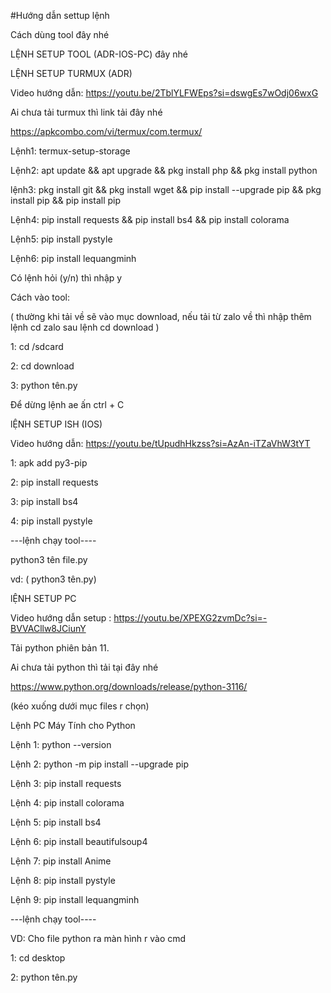 #Hướng dẫn settup lệnh

Cách dùng tool đây nhé 

LỆNH SETUP TOOL (ADR-IOS-PC) đây nhé

LỆNH SETUP TURMUX (ADR)

Video hướng dẫn: https://youtu.be/2TblYLFWEps?si=dswgEs7wOdj06wxG

Ai chưa tải turmux thì link tải đây nhé

https://apkcombo.com/vi/termux/com.termux/

Lệnh1: termux-setup-storage

Lệnh2: apt update && apt upgrade && pkg install php && pkg install python 

lệnh3: pkg install git && pkg install wget && pip install --upgrade pip && pkg install pip && pip install pip 

Lệnh4: pip install requests &&  pip install bs4 && pip install colorama

Lệnh5: pip install pystyle

Lệnh6: pip install lequangminh

Có lệnh hỏi (y/n) thì nhập y

Cách vào tool:

( thường khi tải về sẽ vào mục download, nếu tải từ zalo về thì nhập thêm lệnh cd zalo sau lệnh cd download )

1: cd /sdcard

2: cd download

3: python tên.py

Để dừng lệnh ae ấn ctrl + C

lỆNH SETUP ISH (IOS)

Video hướng dẫn: https://youtu.be/tUpudhHkzss?si=AzAn-iTZaVhW3tYT

1: apk add py3-pip

2: pip install requests


3: pip install bs4

4: pip install pystyle

---lệnh chạy tool----

python3 tên file.py

vd: ( python3 tên.py) 


lỆNH SETUP PC

Video hướng dẫn setup : https://youtu.be/XPEXG2zvmDc?si=-BVVACllw8JCiunY

Tải python phiên bản 11.

Ai chưa tải python thì tải tại đây nhé

https://www.python.org/downloads/release/python-3116/

(kéo xuống dưới mục files r chọn)

Lệnh  PC Máy Tính cho Python 

Lệnh 1: python --version

Lệnh 2: python -m pip install --upgrade pip

Lệnh 3: pip install requests

Lệnh 4: pip install colorama

Lệnh 5: pip install bs4

Lệnh 6: pip install beautifulsoup4

Lệnh 7: pip install Anime

Lệnh 8: pip install pystyle

Lệnh 9: pip install lequangminh

---lệnh chạy tool----

VD: Cho file python ra màn hình r vào cmd

1:  cd desktop 

2:  python tên.py
